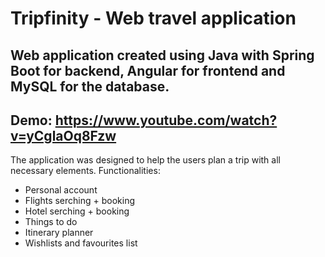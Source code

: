 # Tripfinity - Web travel application 
## Web application created using Java with Spring Boot for backend, Angular for frontend and MySQL for the database. 
## Demo: https://www.youtube.com/watch?v=yCglaOq8Fzw

The application was designed to help the users plan a trip with all necessary elements.
Functionalities:
- Personal account
- Flights serching + booking
- Hotel serching + booking
- Things to do
- Itinerary planner
- Wishlists and favourites list
